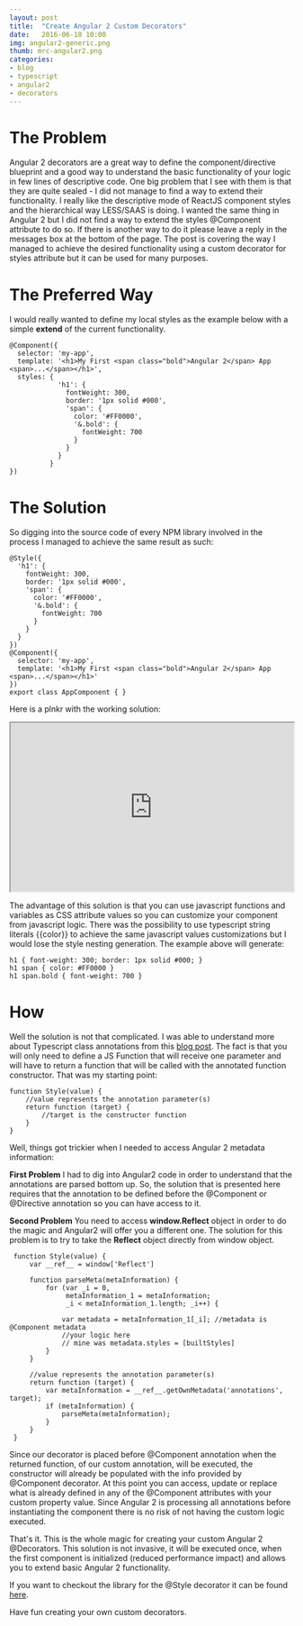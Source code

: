 ```yaml
---
layout: post
title:  "Create Angular 2 Custom Decorators"
date:   2016-06-10 10:00
img: angular2-generic.png
thumb: mrc-angular2.png
categories: 
- blog
- typescript
- angular2
- decorators
---
```


# The Problem #
Angular 2 decorators are a great way to define the component/directive blueprint and a good way to understand the basic functionality of your logic in few lines of descriptive code.
One big problem that I see with them is that they are quite sealed - I did not manage to find a way to extend their functionality.
I really like the descriptive mode of ReactJS component styles and the hierarchical way LESS/SAAS is doing. I wanted the same thing in Angular 2 but I did not find a way to extend the styles @Component attribute to do so.
If there is another way to do it please leave a reply in the messages box at the bottom of the page.
The post is covering the way I managed to achieve the desired functionality using a custom decorator for styles attribute but it can be used for many purposes.

# The Preferred Way #
I would really wanted to define my local styles as the example below with a simple **extend** of the current functionality.

```
@Component({
  selector: 'my-app',
  template: '<h1>My First <span class="bold">Angular 2</span> App <span>...</span></h1>',
  styles: {
            'h1': {
              fontWeight: 300,
              border: '1px solid #000',
              'span': {
                color: '#FF0000',
                '&.bold': {
                  fontWeight: 700
                }
              }
            }
          }
})
```

# The Solution #

So digging into the source code of every NPM library involved in the process I managed to achieve the same result as such:


```
@Style({
  'h1': {
    fontWeight: 300,
    border: '1px solid #000',
    'span': {
      color: '#FF0000',
      '&.bold': {
        fontWeight: 700
      }
    }
  }
})
@Component({
  selector: 'my-app',
  template: '<h1>My First <span class="bold">Angular 2</span> App <span>...</span></h1>'
})
export class AppComponent { }

```

Here is a plnkr with the working solution:

<iframe src="http://embed.plnkr.co/gR61tCQl0EA40i0Ze6uY/" style="width: 100%; height: 300px"></iframe>

The advantage of this solution is that you can use javascript functions and variables as CSS attribute values so you can customize your component from javascript logic.
There was the possibility to use typescript string literals {{color}} to achieve the same javascript values customizations but I would lose the style nesting generation.
The example above will generate:

```
h1 { font-weight: 300; border: 1px solid #000; }
h1 span { color: #FF0000 }
h1 span.bold { font-weight: 700 }

```

# How  #
 
Well the solution is not that complicated. I was able to understand more about Typescript class annotations from this [blog post](http://blog.wolksoftware.com/decorators-reflection-javascript-typescript).
The fact is that you will only need to define a JS Function that will receive one parameter and will have to return a function that will be called with the annotated function constructor.
That was my starting point:

```
function Style(value) {
    //value represents the annotation parameter(s)
    return function (target) {
        //target is the constructor function
    }
}
```

Well, things got trickier when I needed to access Angular 2 metadata information:

**First Problem** I had to dig into Angular2 code in order to understand that the annotations are parsed bottom up. 
So, the solution that is presented here requires that the annotation to be defined before the @Component or @Directive annotation so you can have access to it.

**Second Problem** You need to access **window.Reflect** object in order to do the magic and Angular2 will offer you a different one.
The solution for this problem is to try to take the **Reflect** object directly from window object.

```
 function Style(value) {
     var __ref__ = window['Reflect']
     
     function parseMeta(metaInformation) {
         for (var _i = 0, 
              metaInformation_1 = metaInformation; 
              _i < metaInformation_1.length; _i++) {
              
             var metadata = metaInformation_1[_i]; //metadata is @Component metadata
             //your logic here
             // mine was metadata.styles = [builtStyles]
         }
     }
     
     //value represents the annotation parameter(s)
     return function (target) {
         var metaInformation = __ref__.getOwnMetadata('annotations', target);
         if (metaInformation) {
             parseMeta(metaInformation);
         }
     }
 }
```

Since our decorator is placed before @Component annotation when the returned function, of our custom annotation, will be executed, the constructor will already be populated with the info provided by @Component decorator.
At this point you can access, update or replace what is already defined in any of the @Component attributes with your custom property value. Since Angular 2 is processing all annotations before instantiating the component there is no risk of not having the custom logic executed.

That's it. This is the whole magic for creating your custom Angular 2 @Decorators.
This solution is not invasive, it will be executed once, when the first component is initialized (reduced performance impact) and allows you to extend basic Angular 2 functionality.

If you want to checkout the library for the @Style decorator it can be found [here](https://github.com/cstefanache/ng2-styler).

Have fun creating your own custom decorators. 